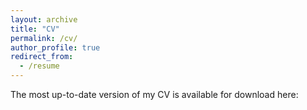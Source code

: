 ```yaml
---
layout: archive
title: "CV"
permalink: /cv/
author_profile: true
redirect_from:
  - /resume
---
```


The most up-to-date version of my CV is available for download here:

<script src="https://unpkg.com/vue@3/dist/vue.global.js"></script>
<script src="{{ '/assets/js/cv-download.js' | relative_url }}"></script>

<style>
@keyframes spin { to { transform: rotate(360deg); } }
</style>

<div id="cv-download" style="margin-bottom: 2rem;"></div>

<script>
window.onload = function() {
    const megaUrl = 'https://mega.nz/file/ARkGlTKT#SvqaXqEUQEEQjxBoeaI1fmUhFg0CeIID4sl91Xh3fXM';
    initCVDownload(megaUrl);
};
</script>
